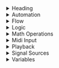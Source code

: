 <details>
<summary>Heading</summary>

+ markdown list 1
    + nested list 1
    + nested list 2
+ markdown list 2

</details>


<details>
    <summary>Automation</summary>
    <br>
* Animate
* Find Snapshot
* Get Mixer Parameter
* Set Mixer Parameter
* Transition To Snapshots
</details>
<details>
    <summary>Flow</summary>
    <br>
* Do If
* Do While
* If
* MIDI Channel Filter
* MIDI Multi Filter
* Pick Branch
* Pick Random Branch
* Pin
* Wait
* Wait For All
* Wait For Condition
* Wait For Event
* Wait For Scene Load
</details>
<details>
    <summary>Logic</summary>
    <br>
* And
* Comparison
* Not
* Or
</details>
<details>
    <summary>Math Operations</summary>
    <br>
* Add
* Clamp
* Divide
* Inverse Lerp
* Lerp
* Multiply
* Random Number
* Repeat
* Subtract
</details>
<details>
    <summary>Midi Input</summary>
    <br>
* Get Key
* Get Knob
* MIDI Device
</details>
<details>
    <summary>Playback</summary>
    <br>
* Audio Out
* Play
* Sampler
* Sub Graph
</details>
<details>
    <summary>Signal Sources</summary>
    <br>
* Click Track
* Event
* Graph Inputs
* Trigger Event
</details>
<details>
    <summary>Variables</summary>
    <br>
* Array
* DSP Time
* Variable
* Write
* Combine Event
* Split Event
* Combine MIDI Data
* Split MIDI Data
* Combine
* Split
</details>

